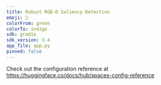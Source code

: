 ```yaml
---
title: Robust RGB-D Saliency Detection
emoji: 🏢
colorFrom: green
colorTo: indigo
sdk: gradio
sdk_version: 3.4
app_file: app.py
pinned: false
---
```


Check out the configuration reference at https://huggingface.co/docs/hub/spaces-config-reference
